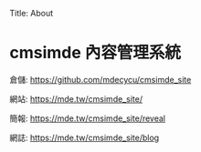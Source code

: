 Title: About

# cmsimde 內容管理系統

倉儲: <a href="https://github.com/ds21137441/cd2024">https://github.com/mdecycu/cmsimde_site</a>

網站: <a href="https://ds21137441.github.io/cd2024/">https://mde.tw/cmsimde_site/</a>

簡報: <a href="https://ds21137441.github.io/cd2024/reveal">https://mde.tw/cmsimde_site/reveal</a>

網誌: <a href="https://ds21137441.github.io/cd2024/blog">https://mde.tw/cmsimde_site/blog</a>









